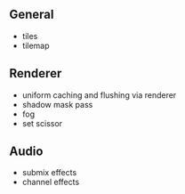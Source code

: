 ## General
- tiles
- tilemap

## Renderer
- uniform caching and flushing via renderer
- shadow mask pass
- fog
- set scissor

## Audio
- submix effects
- channel effects